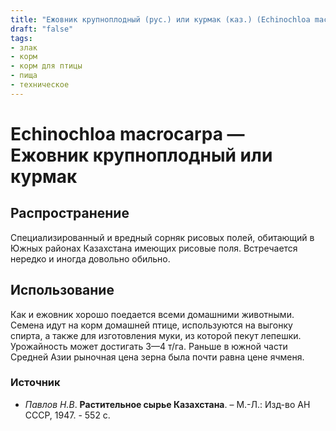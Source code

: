 ```yaml
---
title: "Ежовник крупноплодный (рус.) или курмак (каз.) (Echinochloa macrocarpa Vasing.)"
draft: "false"
tags:
- злак
- корм
- корм для птицы
- пища
- техническое
--- 
```

# Echinochloa macrocarpa — Ежовник крупноплодный или курмак
## Распространение
Специализированный и вредный сорняк рисовых полей, обитающий в Южных районах Казахстана имеющих рисовые поля. Встречается нередко и иногда довольно обильно.
## Использование
Как и ежовник хорошо поедается всеми домашними животными. Семена идут на корм домашней птице, используются на выгонку спирта, а также для изготовления муки, из которой пекут лепешки. Урожайность может достигать 3—4 т/га. Раньше в южной части Средней Азии рыночная цена зерна была почти равна цене ячменя.
### Источник
* *Павлов Н.В*. **Растительное сырье Казахстана**. – М.-Л.: Изд-во АН СССР, 1947. - 552 с.
